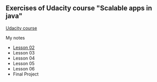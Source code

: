 ## Exercises of Udacity course "Scalable apps in java"
[Udacity course](https://www.udacity.com/course/developing-scalable-apps-in-java--ud859)


My notes
 * [Lesson 02](https://docs.google.com/document/d/1klePdOncbYG_nPtHo6PiGOOJUQutyIbgYOZ9gXGGPoA/edit?usp=sharing)
 * Lesson 03
 * Lesson 04
 * Lesson 05
 * Lesson 06
 * Final Project

